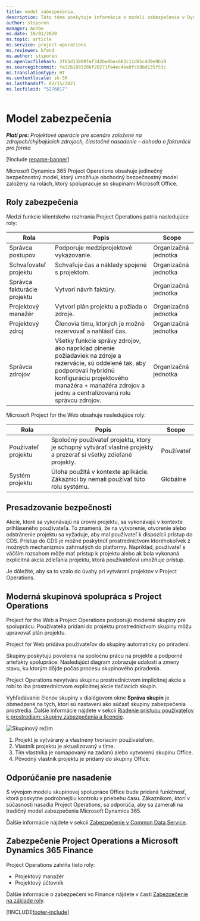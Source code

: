 ```yaml
---
title: model zabezpečenia,
description: Táto téma poskytuje informácie o modeli zabezpečenia v Dynamics 365 Project Operations.
author: stsporen
manager: Annbe
ms.date: 10/01/2020
ms.topic: article
ms.service: project-operations
ms.reviewer: kfend
ms.author: stsporen
ms.openlocfilehash: 3f65d13809fef342be8bec682c11d95c4d9e9b19
ms.sourcegitcommit: fa32b1893286f20271fa4ec4be8fc68bd135f53c
ms.translationtype: HT
ms.contentlocale: sk-SK
ms.lasthandoff: 02/15/2021
ms.locfileid: "5276817"
---
```

# <a name="security-model"></a>Model zabezpečenia

_**Platí pre:** Projektové operácie pre scenáre založené na zdrojoch/chýbajúcich zdrojoch, čiastočné nasadenie – dohoda o fakturácii pro forma_

[!include [rename-banner](~/includes/cc-data-platform-banner.md)]

Microsoft Dynamics 365 Project Operations obsahuje jedinečný bezpečnostný model, ktorý umožňuje obchodný bezpečnostný model založený na rolách, ktorý spolupracuje so skupinami Microsoft Office. 


## <a name="security-roles"></a>Roly zabezpečenia
Medzi funkcie klientskeho rozhrania Project Operations patria nasledujúce roly:

| Rola                          | Popis                                                                                                                                                                 | Scope |
|-------------------------------|-----------------------------------------------------------------------------------------------------------------------------------------------------------------------------|------|
| Správca postupov              | Podporuje medziprojektové vykazovanie.                                                                                                            | Organizačná jednotka              |
| Schvaľovateľ projektu              | Schvaľuje čas a náklady spojené s projektom.                                                                                                                              | Organizačná jednotka |
| Správca fakturácie projektu | Vytvorí návrh faktúry.                                                                                                                                                 | Organizačná jednotka |
| Projektový manažér               | Vytvorí plán projektu a požiada o zdroje.                                                                                                                              | Organizačná jednotka |
| Projektový zdroj              | Členovia tímu, ktorých je možné rezervovať a nahlásiť čas.                                                                                                          | Organizačná jednotka|
| Správca zdrojov              | Všetky funkcie správy zdrojov, ako napríklad plnenie požiadaviek na zdroje a rezervácie, sú oddelené tak, aby podporovali hybridnú konfiguráciu projektového manažéra + manažéra zdrojov a jednu a centralizovanú rolu správcu zdrojov. | Organizačná jednotka |


Microsoft Project for the Web obsahuje nasledujúce roly:

| Rola           | Popis                                                                                                        | Scope  |
|----------------|--------------------------------------------------------------------------------------------------------------------|--------|
| Používateľ projektu   | Spoločný používateľ projektu, ktorý je schopný vytvárať vlastné projekty a prezerať si všetky zdieľané projekty. | Používateľ   |
| Systém projektu | Úloha použitá v kontexte aplikácie. Zákazníci by nemali používať túto rolu systému.                                    | Globálne |

## <a name="security-enforcement"></a>Presadzovanie bezpečnosti
Akcie, ktoré sa vykonávajú na úrovni projektu, sa vykonávajú v kontexte prihláseného používateľa. To znamená, že na vytvorenie, otvorenie alebo odstránenie projektu sa vyžaduje, aby mal používateľ k dispozícii prístup do CDS. Prístup do CDS je možné poskytnúť prostredníctvom ktoréhokoľvek z možných mechanizmov zahrnutých do platformy. Napríklad, používateľ s väčším rozsahom môže mať prístup k projektu alebo ak bola vykonaná explicitná akcia zdieľania projektu, ktorá používateľovi umožňuje prístup.

Je dôležité, aby sa to vzalo do úvahy pri vytváraní projektov v Project Operations.

## <a name="modern-group-collaboration-with-project-operations"></a>Moderná skupinová spolupráca s Project Operations
Project for the Web a Project Operations podporujú moderné skupiny pre spoluprácu. Používatelia pridaní do projektu prostredníctvom skupiny môžu upravovať plán projektu.

Project for Web pridáva používateľov do skupiny automaticky po priradení.

Skupiny poskytujú povolenia na spoločnú prácu na projekte a podporné artefakty spolupráce. Nasledujúci diagram zobrazuje udalosti a zmeny stavu, ku ktorým dôjde počas procesu skupinového priradenia.

Project Operations nevytvára skupinu prostredníctvom implicitnej akcie a robí to iba prostredníctvom explicitnej akcie tlačiacich skupín.

Vyhľadávanie členov skupiny v dialógovom okne **Správa skupín** je obmedzené na tých, ktorí sú nastavení ako súčasť skupiny zabezpečenia prostredia. Ďalšie informácie nájdete v sekcii [Riadenie prístupu používateľov k prostrediam: skupiny zabezpečenia a licencie](https://docs.microsoft.com/power-platform/admin/control-user-access).

![Skupinový režim](./media/groupsmode.png)

1. Projekt je vytváraný a vlastnený tvoriacim používateľom.
2. Vlastník projektu je aktualizovaný v tíme.
3. Tím vlastníka je namapovaný na zadanú alebo vytvorenú skupinu Office.
4. Pôvodný vlastník projektu je pridaný do skupiny Office.

## <a name="deployment-recommendation"></a>Odporúčanie pre nasadenie
S vývojom modelu skupinovej spolupráce Office bude pridaná funkčnosť, ktorá poskytne podrobnejšiu kontrolu v priebehu času. Zákazníkom, ktorí v súčasnosti nasadia Project Operations, sa odporúča, aby sa zamerali na tradičný model zabezpečenia Microsoft Dynamics 365.

Ďalšie informácie nájdete v sekcii [Zabezpečenie v Common Data Service](https://docs.microsoft.com/power-platform/admin/wp-security).

## <a name="project-operations-and-microsoft-dynamics-365-finance-security"></a>Zabezpečenie Project Operations a Microsoft Dynamics 365 Finance
Project Operations zahŕňa tieto roly:

- Projektový manažér
- Projektový účtovník

Ďalšie informácie o zabezpečení vo Finance nájdete v časti [Zabezpečenie na základe roly](https://docs.microsoft.com/dynamics365/fin-ops-core/dev-itpro/sysadmin/role-based-security).




[!INCLUDE[footer-include](../includes/footer-banner.md)]